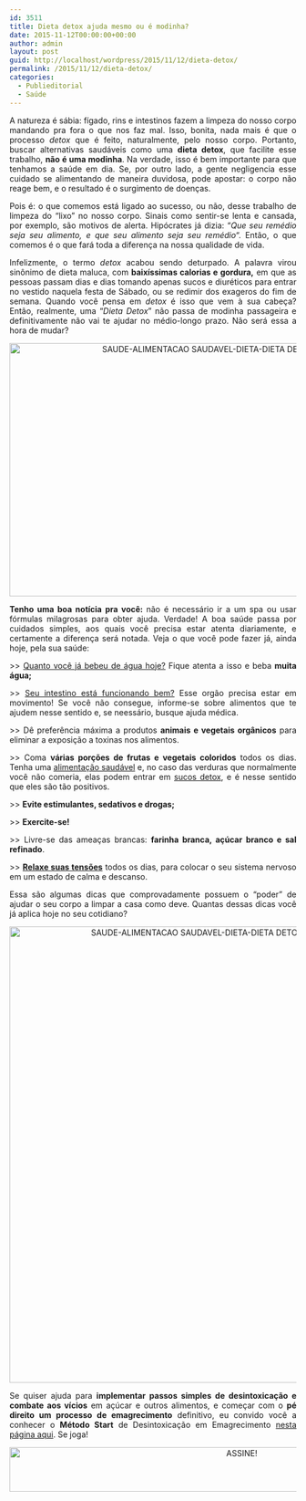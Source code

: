 ```yaml
---
id: 3511
title: Dieta detox ajuda mesmo ou é modinha?
date: 2015-11-12T00:00:00+00:00
author: admin
layout: post
guid: http://localhost/wordpress/2015/11/12/dieta-detox/
permalink: /2015/11/12/dieta-detox/
categories:
  - Publieditorial
  - Saúde
---
```

<p align="justify">
  A natureza é sábia: fígado, rins e intestinos fazem a limpeza do nosso corpo mandando pra fora o que nos faz mal. Isso, bonita, nada mais é que o processo <em>detox</em> que é feito, naturalmente, pelo nosso corpo. Portanto, buscar alternativas saudáveis como uma <strong>dieta detox</strong>, que facilite esse trabalho, <strong>não é uma modinha</strong>. Na verdade, isso é bem importante para que tenhamos a saúde em dia. Se, por outro lado, a gente negligencia esse cuidado se alimentando de maneira duvidosa, pode apostar: o corpo não reage bem, e o resultado é o surgimento de doenças.
</p>

<p align="justify">
  Pois é: o que comemos está ligado ao sucesso, ou não, desse trabalho de limpeza do “lixo” no nosso corpo. Sinais como sentir-se lenta e cansada, por exemplo, são motivos de alerta. Hipócrates já dizia: “<em>Que seu remédio seja seu alimento, e que seu alimento seja seu remédio</em>&#8220;. Então, o que comemos é o que fará toda a diferença na nossa qualidade de vida.
</p>

<p align="justify">
  Infelizmente, o termo <em>detox</em> acabou sendo deturpado. A palavra virou sinônimo de dieta maluca, com <b>baixíssimas calorias e gordura,</b> em que as pessoas passam dias e dias tomando apenas sucos e diuréticos para entrar no vestido naquela festa de Sábado, ou se redimir dos exageros do fim de semana. Quando você pensa em <em>detox</em> é isso que vem à sua cabeça? Então, realmente, uma “<em>Dieta Detox</em>” não passa de modinha passageira e definitivamente não vai te ajudar no médio-longo prazo. Não será essa a hora de mudar?
</p>

<p align="center">
  <a href="http://www.trololodemulher.com.br/blog/wp-content/uploads/2015/11/SAUDE-ALIMENTACAO-SAUDAVEL-DIETA-DIETA-DETOX2.jpg"><img class="alignnone size-full wp-image-11669" src="http://www.trololodemulher.com.br/blog/wp-content/uploads/2015/11/SAUDE-ALIMENTACAO-SAUDAVEL-DIETA-DIETA-DETOX2.jpg" alt="SAUDE-ALIMENTACAO SAUDAVEL-DIETA-DIETA DETOX[2]" width="700" height="444" /></a>
</p>

<p align="justify">
  <b>Tenho uma boa notícia pra você: </b>não é necessário ir a um spa ou usar fórmulas milagrosas para obter ajuda. Verdade! A boa saúde passa por cuidados simples, aos quais você precisa estar atenta diariamente, e certamente a diferença será notada. Veja o que você pode fazer já, ainda hoje, pela sua saúde:
</p>

<p align="justify">
  >> <a href="http://www.trololodemulher.com.br/2011/06/03/agua-saude-2/" target="_blank">Quanto você já bebeu de água hoje?</a> Fique atenta a isso e beba <b>muita água;</b>
</p>

<p align="justify">
  >> <a href="http://www.trololodemulher.com.br/2012/06/18/intestino-funcionando-bem/" target="_blank">Seu intestino está funcionando bem?</a> Esse orgão precisa estar em movimento! Se você não consegue, informe-se sobre alimentos que te ajudem nesse sentido e, se neessário, busque ajuda médica.
</p>

<p align="justify">
  >> Dê preferência máxima a produtos <b>animais e vegetais orgânicos</b> para eliminar a exposição a toxinas nos alimentos.
</p>

<p align="justify">
  >> Coma <b>várias porções de frutas e vegetais coloridos</b> todos os dias. Tenha uma <a href="http://www.trololodemulher.com.br/2014/07/25/alimentacao-saudavel/" target="_blank">alimentação saudável</a> e, no caso das verduras que normalmente você não comeria, elas podem entrar em <a href="http://www.belezacorpoecia.com/saude-beleza-sucos-funcionais/" target="_blank">sucos detox</a>, e é nesse sentido que eles são tão positivos.
</p>

<p align="justify">
  >> <b>Evite estimulantes, sedativos e droga</b><b>s;</b>
</p>

<p align="justify">
  >> <b>Exercite-se!</b>
</p>

<p align="justify">
  >> Livre-se das ameaças brancas: <b>farinha branca, açúcar branco e sal refinado</b>.
</p>

<p align="justify">
  >> <b><a href="http://www.belezacorpoecia.com/como-relaxar-tensoes/" target="_blank">Relaxe suas tensões</a></b> todos os dias, para colocar o seu sistema nervoso em um estado de calma e descanso.
</p>

<p align="justify">
  Essa são algumas dicas que comprovadamente possuem o “poder” de ajudar o seu corpo a limpar a casa como deve. Quantas dessas dicas você já aplica hoje no seu cotidiano?
</p>

<p align="center">
  <a href="http://www.trololodemulher.com.br/blog/wp-content/uploads/2015/11/SAUDE-ALIMENTACAO-SAUDAVEL-DIETA-DIETA-DETOX3.jpg"><img class="alignnone size-full wp-image-11672" src="http://www.trololodemulher.com.br/blog/wp-content/uploads/2015/11/SAUDE-ALIMENTACAO-SAUDAVEL-DIETA-DIETA-DETOX3.jpg" alt="SAUDE-ALIMENTACAO SAUDAVEL-DIETA-DIETA DETOX[3]" width="661" height="800" /></a>
</p>

<p align="justify">
  Se quiser ajuda para <b>implementar passos simples de desintoxicação e combate aos vícios</b> em açúcar e outros alimentos, e começar com o <b>pé direito um processo de emagrecimento</b> definitivo, eu convido você a conhecer o <b>Método Start</b> de Desintoxicação em Emagrecimento <a href="http://saudeconstante.com/metodostart1" target="_blank">nesta página aqui</a>. Se joga!
</p>

<p align="center">
  <a href="http://feedburner.google.com/fb/a/mailverify?uri=blogBichaFemea&loc=en_US" target="_blank"><img class="alignnone size-full wp-image-10439" src="http://www.trololodemulher.com.br/blog/wp-content/uploads/2014/09/ASSINE.png" alt="ASSINE!" width="800" height="78" /></a>
</p>